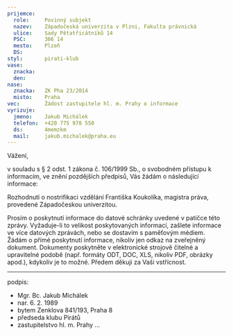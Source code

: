 ```yaml
---
prijemce: 
  role:     Povinný subjekt
  nazev:    Západočeská univerzita v Plzni, Fakulta právnická
  ulice:    Sady Pětatřicátníků 14
  PSC:      306 14
  mesto:    Plzeň
  DS:       
styl:       pirati-klub
vase:
  znacka:   
  den:
nase:
  znacka:   ZK Pha 23/2014
  misto:    Praha
vec:        Žádost zastupitele hl. m. Prahy o informace
vyrizuje:   
  jmeno:    Jakub Michálek
  telefon:  +420 775 978 550
  ds:       4memzkm
  mail:     jakub.michalek@praha.eu
---
```


Vážení,

v souladu s § 2 odst. 1 zákona č. 106/1999 Sb., o svobodném přístupu k informacím, ve znění pozdějších předpisů, Vás žádám o následující informace:

Rozhodnutí o nostrifikaci vzdělání Františka Koukolíka, magistra práva, provedené Západočeskou univerzitou. 

Prosím o poskytnutí informace do datové schránky uvedené v patičce této zprávy. Vyžaduje-li to velikost poskytovaných informací, zašlete informace ve více datových zprávách, nebo se dostavím s paměťovým médiem. Žádám o přímé poskytnutí informace, nikoliv jen odkaz na zveřejněný dokument. Dokumenty poskytněte v elektronické strojově čitelné a upravitelné podobě (např. formáty ODT, DOC, XLS, nikoliv PDF, obrázky apod.), kdykoliv je to možné. Předem děkuji za Vaši vstřícnost.

---
podpis: 
  - Mgr. Bc. Jakub Michálek
  - nar. 6. 2. 1989
  - bytem Zenklova 841/193, Praha 8
  - předseda klubu Pirátů
  - zastupitelstvo hl. m. Prahy
...
